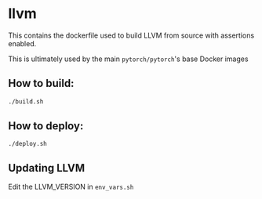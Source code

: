 # llvm

This contains the dockerfile used to build LLVM from source with assertions enabled.

This is ultimately used by the main `pytorch/pytorch`'s base Docker images

## How to build:

```bash
./build.sh
```

## How to deploy:

```
./deploy.sh
```

## Updating LLVM

Edit the LLVM_VERSION in `env_vars.sh`
